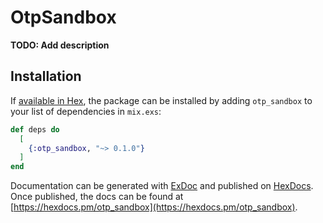 # OtpSandbox

**TODO: Add description**

## Installation

If [available in Hex](https://hex.pm/docs/publish), the package can be installed
by adding `otp_sandbox` to your list of dependencies in `mix.exs`:

```elixir
def deps do
  [
    {:otp_sandbox, "~> 0.1.0"}
  ]
end
```

Documentation can be generated with [ExDoc](https://github.com/elixir-lang/ex_doc)
and published on [HexDocs](https://hexdocs.pm). Once published, the docs can
be found at [https://hexdocs.pm/otp_sandbox](https://hexdocs.pm/otp_sandbox).


